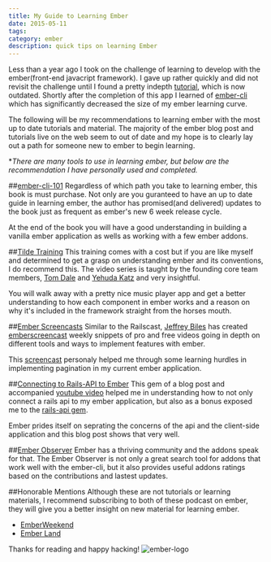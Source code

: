```yaml
---
title: My Guide to Learning Ember
date: 2015-05-11
tags:
category: ember
description: quick tips on learning Ember
---
```


Less than a year ago I took on the challenge of learning to develop with the ember(front-end javacript framework). I gave up rather quickly and did not revisit the challenge until I found a pretty indepth [tutorial](https://ember.vicramon.com/), which is now outdated. Shortly after the completion of this app I learned of [ember-cli](https://www.ember-cli.com/) which has significantly decreased the size of my ember learning curve.

The following will be my recommendations to learning ember with the most
up to date tutorials and material. The majority of the ember blog post
and tutorials live on the web seem to out of date and my hope is to clearly lay out a path for
someone new to ember to begin learning.

**There are many tools to use in learning ember, but below are the recommendation I have personally used and completed.*

##[ember-cli-101](https://leanpub.com/ember-cli-101)
Regardless of which path you take to learning ember, this book is must
purchase. Not only are you guranteed to have an up to date guide in
learning ember, the author has promised(and delivered) updates to the
book just as frequent as ember's new 6 week release cycle. 

At the end of the book you will have a good understanding in building a
vanilla ember application as wells as working with a few ember addons. 

##[Tilde Training](https://www.tilde.io/events/introduction-to-ember-online/)
This training comes with a cost but if you are like myself and
determined to get a grasp on understanding ember and its conventions, I do
recommend this. The video series is taught by the founding core team
members, [Tom Dale](https://twitter.com/tomdale) and [Yehuda Katz](https://twitter.com/wycats) and very insightful. 

You will walk away with a pretty nice music player app and get a better
understanding to how each component in ember works and a reason on why it's included in the framework straight from the horses mouth.

##[Ember Screencasts](https://www.emberscreencasts.com/)
Similar to the Railscast, [Jeffrey Biles](https://twitter.com/JeffreyBiles) has created [emberscreencast](https://www.emberscreencasts.com/) weekly snippets of pro and free videos going in depth on different tools and ways to implement features with ember. 

This [screencast](https://www.emberscreencasts.com/posts/26-client-side-pagination-part-1-basics) personaly helped me through some learning hurdles in
implementing pagination in my current ember application. 

##[Connecting to Rails-API to Ember](https://ryanlabouve.com/ember-problems-connecting-rails-api/?utm_source=Ember+Weekly&utm_campaign=cbb7e66bbf-Ember_Weekly_Issue_94&utm_medium=email&utm_term=0_e96229d21d-cbb7e66bbf-106354357)
This gem of a blog post and accompanied [youtube video](https://www.youtube.com/watch?v=r4H9rnhUyv4) helped me in understanding how to not only connect a rails api to my ember application, but also as a bonus exposed me to the [rails-api gem](https://github.com/rails-api/rails-api). 

Ember prides itself on seprating the concerns of the api and the
client-side application and this blog post shows that very well. 


##[Ember Observer](https://emberobserver.com/addons/ember-cli-pagination)
Ember has a thriving community and the addons speak for that. The Ember
Observer is not only a great search tool for addons that work well with the
ember-cli, but it also provides useful addons ratings based on
the contributions and lastest updates.

##Honorable Mentions
Although these are not tutorials or learning materials, I recommend
subscribing to both of these podcast on ember, they will give you a
better insight on new material for learning ember. 

- [EmberWeekend](https://emberweekend.com) 
- [Ember Land](https://ember.land/) 
 

Thanks for reading and happy hacking!
![ember-logo](https://www.gravatar.com/avatar/0cf15665a9146ba852bf042b0652780a?s=200)
